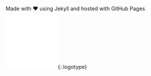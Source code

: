 Made with ♥ using Jekyll and hosted with GitHub Pages 

![oscarb logotype](./images/logo.svg){:.logotype}